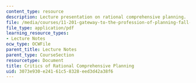 ```yaml
---
content_type: resource
description: Lecture presentation on rational comprehensive planning.
file: /media/courses/11-201-gateway-to-the-profession-of-planning-fall-2010/3073e930e24161c58328eed3d42a38f6_MIT11_201F10_ses18_slides.pdf
file_type: application/pdf
learning_resource_types:
- Lecture Notes
ocw_type: OCWFile
parent_title: Lecture Notes
parent_type: CourseSection
resourcetype: Document
title: Critics of Rational Comprehensive Planning
uid: 3073e930-e241-61c5-8328-eed3d42a38f6
---
```


